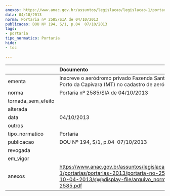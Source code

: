 ```yaml
---
anexos: https://www.anac.gov.br/assuntos/legislacao/legislacao-1/portarias/portarias-2013/portaria-no-2585-sia-de-10-04-2013/@@display-file/arquivo_norma/PA2013-2585.pdf
data: 04/10/2013
norma: Portaria nº 2585/SIA de 04/10/2013
publicacao: DOU Nº 194, S/1, p.04  07/10/2013
tags:
- portaria
tipo_normatico: Portaria
hide: 
- toc 
 
---
```


|                    | Documento                                                                                                                                                         |
|:-------------------|:------------------------------------------------------------------------------------------------------------------------------------------------------------------|
| ementa             | Inscreve o aeródromo privado Fazenda Santa Maria do Porto da Capivara (MT) no cadastro de aeródromos.                                                             |
| norma              | Portaria nº 2585/SIA de 04/10/2013                                                                                                                                |
| tornada_sem_efeito |                                                                                                                                                                   |
| alterada           |                                                                                                                                                                   |
| data               | 04/10/2013                                                                                                                                                        |
| outros             |                                                                                                                                                                   |
| tipo_normatico     | Portaria                                                                                                                                                          |
| publicacao         | DOU Nº 194, S/1, p.04  07/10/2013                                                                                                                                 |
| revogada           |                                                                                                                                                                   |
| em_vigor           |                                                                                                                                                                   |
| anexos             | https://www.anac.gov.br/assuntos/legislacao/legislacao-1/portarias/portarias-2013/portaria-no-2585-sia-de-10-04-2013/@@display-file/arquivo_norma/PA2013-2585.pdf |